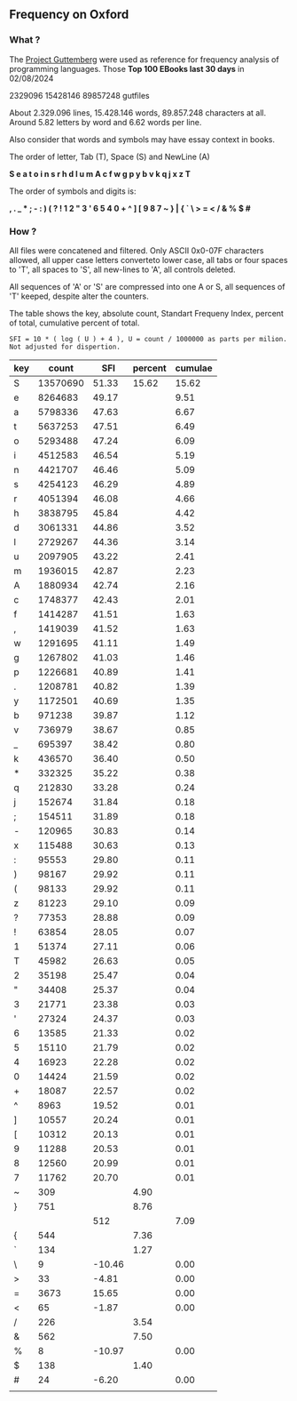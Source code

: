 ## Frequency on Oxford

### What ?

The [Project Guttemberg](https://www.gutenberg.org/browse/scores/top) were used as reference for frequency analysis of programming languages. Those __Top 100 EBooks last 30 days__ in 02/08/2024 

2329096 15428146 89857248 gutfiles

About 2.329.096 lines, 15.428.146 words, 89.857.248 characters at all. Around 5.82 letters by word and 6.62 words per line.

Also consider that words and symbols may have essay context in books.

The order of letter, Tab (T), Space (S) and NewLine (A)

**S e a t o i n s r h d l u m A c f w g p y b v k q j x z T**

The order of symbols and digits is:

**, . _ * ; - : ) ( ? ! 1 2 " 3 ' 6 5 4 0 + ^ ] [ 9 8 7 ~ } | { ` \ > = < / & % $ #**

### How ?

All files were concatened and filtered. Only ASCII 0x0-07F characters allowed, all upper case letters converteto lower case, all tabs or four spaces to 'T', all spaces to 'S', all new-lines to 'A', all controls deleted. 

All sequences of 'A' or 'S' are compressed into one A or S, all sequences of 'T' keeped, despite alter the counters.

The table shows the key, absolute count, Standart Frequeny Index, percent of total, cumulative percent of total. 

    SFI = 10 * ( log ( U ) + 4 ), U = count / 1000000 as parts per milion. Not adjusted for dispertion.

| key | count | SFI | percent | cumulae |
| --- | --- | --- | --- | --- |
| S | 13570690 | 51.33 | 15.62 | 15.62 |
| e | 8264683 | 49.17 |  | 9.51 | 25.13 |
| a | 5798336 | 47.63 |  | 6.67 | 31.80 |
| t | 5637253 | 47.51 |  | 6.49 | 38.29 |
| o | 5293488 | 47.24 |  | 6.09 | 44.38 |
| i | 4512583 | 46.54 |  | 5.19 | 49.57 |
| n | 4421707 | 46.46 |  | 5.09 | 54.66 |
| s | 4254123 | 46.29 |  | 4.89 | 59.55 |
| r | 4051394 | 46.08 |  | 4.66 | 64.21 |
| h | 3838795 | 45.84 |  | 4.42 | 68.63 |
| d | 3061331 | 44.86 |  | 3.52 | 72.15 |
| l | 2729267 | 44.36 |  | 3.14 | 75.29 |
| u | 2097905 | 43.22 |  | 2.41 | 77.70 |
| m | 1936015 | 42.87 |  | 2.23 | 79.93 |
| A | 1880934 | 42.74 |  | 2.16 | 82.09 |
| c | 1748377 | 42.43 |  | 2.01 | 84.10 |
| f | 1414287 | 41.51 |  | 1.63 | 85.73 |
| , | 1419039 | 41.52 |  | 1.63 | 87.36 |
| w | 1291695 | 41.11 |  | 1.49 | 88.85 |
| g | 1267802 | 41.03 |  | 1.46 | 90.31 |
| p | 1226681 | 40.89 |  | 1.41 | 91.72 |
| . | 1208781 | 40.82 |  | 1.39 | 93.11 |
| y | 1172501 | 40.69 |  | 1.35 | 94.46 |
| b | 971238 | 39.87 |  | 1.12 | 95.58 |
| v | 736979 | 38.67 |  | 0.85 | 96.43 |
| _ | 695397 | 38.42 |  | 0.80 | 97.23 |
| k | 436570 | 36.40 |  | 0.50 | 97.73 |
| * | 332325 | 35.22 |  | 0.38 | 98.11 |
| q | 212830 | 33.28 |  | 0.24 | 98.35 |
| j | 152674 | 31.84 |  | 0.18 | 98.53 |
| ; | 154511 | 31.89 |  | 0.18 | 98.71 |
| - | 120965 | 30.83 |  | 0.14 | 98.85 |
| x | 115488 | 30.63 |  | 0.13 | 98.98 |
| : | 95553 | 29.80 |  | 0.11 | 99.09 |
| ) | 98167 | 29.92 |  | 0.11 | 99.20 |
| ( | 98133 | 29.92 |  | 0.11 | 99.31 |
| z | 81223 | 29.10 |  | 0.09 | 99.40 |
| ? | 77353 | 28.88 |  | 0.09 | 99.49 |
| ! | 63854 | 28.05 |  | 0.07 | 99.56 |
| 1 | 51374 | 27.11 |  | 0.06 | 99.62 |
| T | 45982 | 26.63 |  | 0.05 | 99.67 |
| 2 | 35198 | 25.47 |  | 0.04 | 99.71 |
| " | 34408 | 25.37 |  | 0.04 | 99.75 |
| 3 | 21771 | 23.38 |  | 0.03 | 99.78 |
| ' | 27324 | 24.37 |  | 0.03 | 99.81 |
| 6 | 13585 | 21.33 |  | 0.02 | 99.83 |
| 5 | 15110 | 21.79 |  | 0.02 | 99.85 |
| 4 | 16923 | 22.28 |  | 0.02 | 99.87 |
| 0 | 14424 | 21.59 |  | 0.02 | 99.89 |
| + | 18087 | 22.57 |  | 0.02 | 99.91 |
| ^ | 8963 | 19.52 |  | 0.01 | 99.92 |
| ] | 10557 | 20.24 |  | 0.01 | 99.93 |
| [ | 10312 | 20.13 |  | 0.01 | 99.94 |
| 9 | 11288 | 20.53 |  | 0.01 | 99.95 |
| 8 | 12560 | 20.99 |  | 0.01 | 99.96 |
| 7 | 11762 | 20.70 |  | 0.01 | 99.97 |
| ~ | 309 |  | 4.90 |  | 0.00 | 99.97 |
| } | 751 |  | 8.76 |  | 0.00 | 99.97 |
| | | 512 |  | 7.09 |  | 0.00 | 99.97 |
| { | 544 |  | 7.36 |  | 0.00 | 99.97 |
| ` | 134 |  | 1.27 |  | 0.00 | 99.97 |
| \ | 9 | -10.46 |  | 0.00 | 99.97 |
| > | 33 | -4.81 |  | 0.00 | 99.97 |
| = | 3673 | 15.65 |  | 0.00 | 99.97 |
| < | 65 | -1.87 |  | 0.00 | 99.97 |
| / | 226 |  | 3.54 |  | 0.00 | 99.97 |
| & | 562 |  | 7.50 |  | 0.00 | 99.97 |
| % | 8 | -10.97 |  | 0.00 | 99.97 |
| $ | 138 |  | 1.40 |  | 0.00 | 99.97 |
| # | 24 | -6.20 |  | 0.00 | 99.97 |
| | | | |
